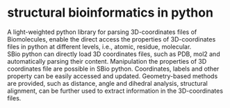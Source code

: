 # structural bioinformatics in python
A light-weighted python library for parsing 3D-coordinates files of Biomolecules, enable the direct access the properties of 3D-coordinates files in python at different levels, i.e., atomic, residue, molecular.   
SBio python can directly load 3D coordinates files, such as PDB, mol2 and automatically parsing their content. Manipulation the properties of 3D coordinates file are possible in SBio python. Coordinates, labels and other property can be easily accessed and updated. Geometry-based methods are provided, such as distance, angle and dihedral analysis, structural alignment, can be further used to extract information in the 3D-coordinates files.
